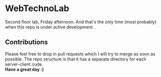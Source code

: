 # WebTechnoLab
Second floor lab, Friday afternoon. And that's the only time (most probably) when this repo is under active development.
## Contributions
Please feel free to drop in pull requests which I will try to merge as soon as possible.
The repo structure is that it has a separate directory for each server-client code.
<br>
<b>Have a great day :)</b>
